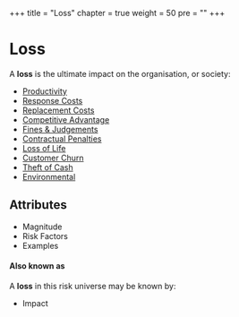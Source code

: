 +++
title = "Loss"
chapter = true
weight = 50
pre = ""
+++

# Loss

A **loss** is the ultimate impact on the organisation, or society:

- [Productivity](productivity/)
- [Response Costs](response-cost/)
- [Replacement Costs](replacement-cost/)
- [Competitive Advantage](competitive-advantage/)
- [Fines & Judgements](fines-judgements/)
- [Contractual Penalties](contractual-penalties/)
- [Loss of Life](life/)
- [Customer Churn](customer-churn/)
- [Theft of Cash](cash/)
- [Environmental](environmental/)


## Attributes

- Magnitude
- Risk Factors
- Examples


#### Also known as

A **loss** in this risk universe may be known by:

- Impact
